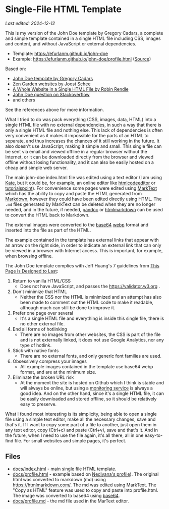 # Single-File HTML Template

*Last edited: 2024-12-12*

This is my version of the John Doe template by Gregory Cadars, a complete and simple template contained in a single HTML file including CSS, images and content, and without JavaScript or external dependencies. 

* Template: https://efurlanm.github.io/john-doe
* Example: https://efurlanm.github.io/john-doe/profile.html ([Source](https://nediyana.github.io/))

Based on:

- [John Doe template by Gregory Cadars](http://github.com/cadars/john-doe/)
- [Zen Garden websites by Joost Schee](http://github.com/jhvanderschee/zengardenwebsites)
- [A Whole Website in a Single HTML File by Robin Rendle](http://css-tricks.com/a-whole-website-in-a-single-html-file)
- [John Doe question on Stackoverflow](http://stackoverflow.com/questions/66522759/how-exactly-does-the-css-in-the-john-doe-no-js-webpage-manage-to-make-the-defaul)
- and others

See the references above for more information.

What I tried to do was pack everything (CSS, images, data, HTML) into a single HTML file with no external dependencies, in such a way that there is only a single HTML file and nothing else. This lack of dependencies is often very convenient as it makes it impossible for the parts of an HTML to separate, and thus increases the chances of it still working in the future. It also doesn't use JavaScript, making it simple and small. This single file can be sent via email and viewed offline in a regular browser without the Internet, or it can be downloaded directly from the browser and viewed offline without losing functionality, and it can also be easily hosted on a cheap and simple web server.

The main john-doe index.html file was edited using a text editor (I am using [Kate](https://kate-editor.org/), but it could be, for example, an online editor like [htmlcodeeditor](https://htmlcodeeditor.com/) or [tutorialspoint](https://www.tutorialspoint.com/online_html_editor.php)). For convenience some pages were edited using [MarkText](https://github.com/marktext/marktext) which has the ability to copy and paste the HTML generated from [Markdown](https://www.markdownguide.org/), however they could have been edited directly using HTML. The `.md` files generated by MarkText can be deleted when they are no longer needed, and in the future, if needed, [pandoc](https://pandoc.org/try/) or [htmlmarkdown](https://htmlmarkdown.com/) can be used to convert the HTML back to Markdown.

The external images were converted to the [base64](https://linux.die.net/man/1/base64) [webp](https://developers.google.com/speed/webp) format and inserted into the file as part of the HTML.

The example contained in the template has external links that appear with an arrow on the right side, in order to indicate an external link that can only be viewed in a browser with Internet access. This is important, for example, when browsing offline.

The John Doe template complies with Jeff Huang's 7 guidelines from [This Page is Designed to Last](https://jeffhuang.com/designed_to_last/):

1. Return to vanilla HTML/CSS
      - Does not have JavaScript, and passes the https://validator.w3.org .
2. Don't minimize that HTML
      - Neither the CSS nor the HTML is minimized and an attempt has also been made to comment out the HTML code to make it readable, although much can still be done to improve it.
3. Prefer one page over several
      - It's a single HTML file and everything is inside this single file, there is no other external file.
4. End all forms of hotlinking
      - There are no images from other websites, the CSS is part of the file and is not externally linked, it does not use Google Analytics, nor any type of hotlink.
5. Stick with native fonts
      - There are no external fonts, and only generic font families are used.
6. Obsessively compress your images
      - All example images contained in the template use base64 webp format, and are at the minimum size.
7. Eliminate the broken URL risk
      - At the moment the site is hosted on Github which I think is stable and will always be online, but using a [monitoring service](https://geekflare.com/monitor-website-uptime/) is always a good idea. And on the other hand, since it's a single HTML file, it can be easily downloaded and stored offline, so it should be relatively easy to preserve.

What I found most interesting is its simplicity, being able to open a single file using a simple text editor, make all the necessary changes, save and that's it. If I want to copy some part of a file to another, just open them in any text editor, copy (Ctrl+c) and paste (Ctrl+v), save and that's it. And in the future, when I need to use the file again, it's all there, all in one easy-to-find file. For small websites and simple pages, it's perfect.

## Files

- [docs/index.html](docs/index.html) - main single file HTML template.
- [docs/profile.html](docs/profile.html) - example based on [Nediyana's profile](https://nediyana.github.io)). The original html was converted to markdown (md) using <https://htmlmarkdown.com/>. The md was edited using MarkText. The "Copy as HTML" feature was used to copy and paste into profile.html. The image was converted to base64 using [base64](https://askubuntu.com/questions/178521/how-can-i-decode-a-base64-string-from-the-command-line).
- [docs/profile.md](docs/profile.md) - the md file used in the MarText editor.
